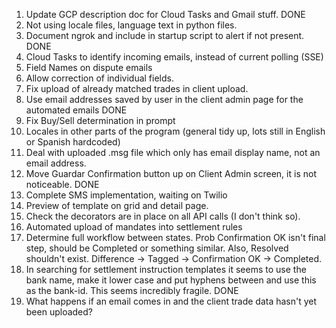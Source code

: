 1) Update GCP description doc for Cloud Tasks and Gmail stuff. DONE
2) Not using locale files, language text in python files.
3) Document ngrok and include in startup script to alert if not present. DONE
4) Cloud Tasks to identify incoming emails, instead of current polling (SSE)
5) Field Names on dispute emails
6) Allow correction of individual fields.
7) Fix upload of already matched trades in client upload.
8) Use email addresses saved by user in the client admin page for the automated emails DONE
9) Fix Buy/Sell determination in prompt
10) Locales in other parts of the program (general tidy up, lots still in English or Spanish hardcoded)
11) Deal with uploaded .msg file which only has email display name, not an email address.
12) Move Guardar Confirmation button up on Client Admin screen, it is not noticeable. DONE
13) Complete SMS implementation, waiting on Twilio
14) Preview of template on grid and detail page.
15) Check the decorators are in place on all API calls (I don't think so).
16) Automated upload of mandates into settlement rules
17) Determine full workflow between states. Prob Confirmation OK isn't final step, should be Completed or something similar. Also, Resolved shouldn't exist. Difference -> Tagged -> Confirmation OK -> Completed.
18) In searching for settlement instruction templates it seems to use the bank name, make it lower case and put hyphens between and use this as the bank-id. This seems incredibly fragile. DONE
19) What happens if an email comes in and the client trade data hasn't yet been uploaded?
